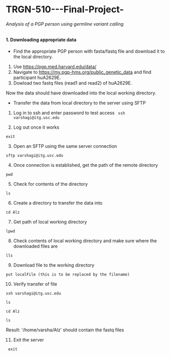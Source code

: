 # TRGN-510---Final-Project-
###### Analysis of a PGP person using germline variant calling

#### 1. Downloading appropriate data
- Find the appropriate PGP person with fasta/fastq file and download it to the local directory.

1. Use https://pgp.med.harvard.edu/data/
2. Navigate to https://my.pgp-hms.org/public_genetic_data and find participant huA2629E.
3. Dowload two fastq files (read1 and read2) of huA2629E.

Now the data should have downloaded into the local working directory.

- Transfer the data from local directory to the server using SFTP
1. Log in to ssh and enter password to test access
` 
   ssh varshagi@itg.usc.edu
`

2. Log out once it works

`exit
`

3. Open an SFTP using the same server connection 

`
   sftp varshagi@itg.usc.edu
`

4. Once connection is established, get the path of the remote directory

`
   pwd
`

5. Check for contents of the directory

`
   ls
`

6. Create a directory to transfer the data into

`
   cd Alz
`

7. Get path of local working directory

`
   lpwd
`

8. Check contents of local working directory and make sure where the downloaded files are 

`
   lls
`

9. Download file to the working directory 

`
   put localFile (this is to be replaced by the filename) 
`

10. Verify transfer of file 

`ssh varshagi@itg.usc.edu`

`ls`

`cd Alz`

`ls`

Result: '/home/varsha/Alz' should contain the fastq files

11. Exit the server

` exit`






